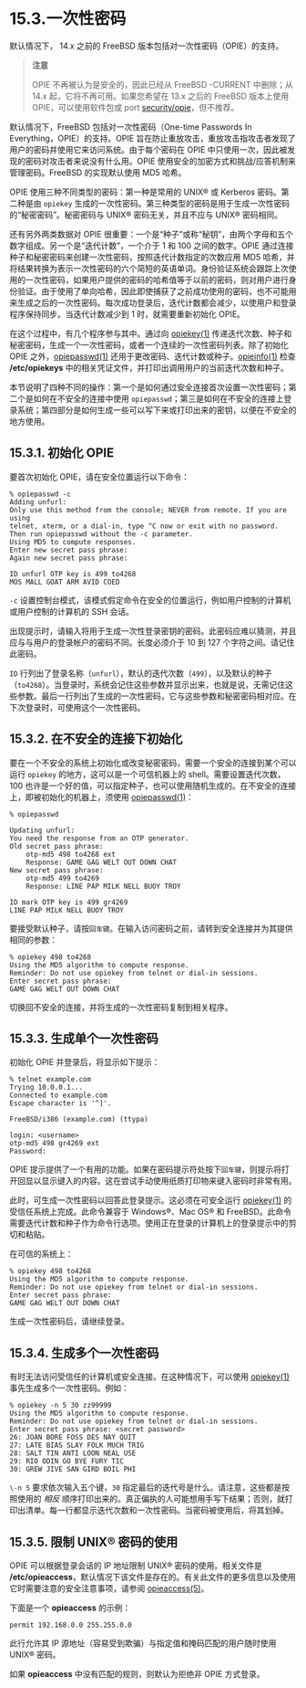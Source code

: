 # 15.3.一次性密码

默认情况下， 14.x 之前的 FreeBSD 版本包括对一次性密码（OPIE）的支持。

>**注意**
>
>OPIE 不再被认为是安全的，因此已经从 FreeBSD -CURRENT 中删除；从 14.x 起，它将不再可用。如果您希望在 13.x 之后的 FreeBSD 版本上使用 OPIE，可以使用软件包或 port [security/opie](https://cgit.freebsd.org/ports/tree/security/opie/pkg-descr)，但不推荐。

默认情况下，FreeBSD 包括对一次性密码（One-time Passwords In Everything，OPIE）的支持。OPIE 旨在防止重放攻击，重放攻击指攻击者发现了用户的密码并使用它来访问系统。由于每个密码在 OPIE 中只使用一次，因此被发现的密码对攻击者来说没有什么用。OPIE 使用安全的加密方式和挑战/应答机制来管理密码。FreeBSD 的实现默认使用 MD5 哈希。

OPIE 使用三种不同类型的密码：第一种是常用的 UNIX® 或 Kerberos 密码。第二种是由 `opiekey` 生成的一次性密码。第三种类型的密码是用于生成一次性密码的“秘密密码”。秘密密码与 UNIX® 密码无关，并且不应与 UNIX® 密码相同。

还有另外两类数据对 OPIE 很重要：一个是“种子”或称“秘钥”，由两个字母和五个数字组成。另一个是“迭代计数”，一个介于 1 和 100 之间的数字。OPIE 通过连接种子和秘密密码来创建一次性密码，按照迭代计数指定的次数应用 MD5 哈希，并将结果转换为表示一次性密码的六个简短的英语单词。身份验证系统会跟踪上次使用的一次性密码，如果用户提供的密码的哈希值等于以前的密码，则对用户进行身份验证。由于使用了单向哈希，因此即使捕获了之前成功使用的密码，也不可能用来生成之后的一次性密码。每次成功登录后，迭代计数都会减少，以使用户和登录程序保持同步。当迭代计数减少到 1 时，就需要重新初始化 OPIE。

在这个过程中，有几个程序参与其中。通过向 [opiekey(1)](https://www.freebsd.org/cgi/man.cgi?query=opiekey\&sektion=1\&format=html) 传递迭代次数、种子和秘密密码，生成一个一次性密码，或者一个连续的一次性密码列表。除了初始化 OPIE 之外，[opiepasswd(1)](https://www.freebsd.org/cgi/man.cgi?query=opiepasswd\&sektion=1\&format=html) 还用于更改密码、迭代计数或种子。[opieinfo(1)](https://www.freebsd.org/cgi/man.cgi?query=opieinfo\&sektion=1\&format=html) 检查 **/etc/opiekeys** 中的相关凭证文件，并打印出调用用户的当前迭代次数和种子。

本节说明了四种不同的操作：第一个是如何通过安全连接首次设置一次性密码；第二个是如何在不安全的连接中使用 `opiepasswd`；第三是如何在不安全的连接上登录系统；第四部分是如何生成一些可以写下来或打印出来的密钥，以便在不安全的地方使用。

## 15.3.1. 初始化 OPIE

要首次初始化 OPIE，请在安全位置运行以下命令：

```
% opiepasswd -c
Adding unfurl:
Only use this method from the console; NEVER from remote. If you are using
telnet, xterm, or a dial-in, type ^C now or exit with no password.
Then run opiepasswd without the -c parameter.
Using MD5 to compute responses.
Enter new secret pass phrase:
Again new secret pass phrase:

ID unfurl OTP key is 499 to4268
MOS MALL GOAT ARM AVID COED
```

`-c` 设置控制台模式，该模式假定命令在安全的位置运行，例如用户控制的计算机或用户控制的计算机的 SSH 会话。

出现提示时，请输入将用于生成一次性登录密钥的密码。此密码应难以猜测，并且应与与用户的登录帐户的密码不同。长度必须介于 10 到 127 个字符之间。请记住此密码。

`ID` 行列出了登录名称（`unfurl`），默认的迭代次数（`499`），以及默认的种子（`to4268`）。当登录时，系统会记住这些参数并显示出来，也就是说，无需记住这些参数。最后一行列出了生成的一次性密码，它与这些参数和秘密密码相对应。在下次登录时，可使用这个一次性密码。

## 15.3.2. 在不安全的连接下初始化

要在一个不安全的系统上初始化或改变秘密密码，需要一个安全的连接到某个可以运行 `opiekey` 的地方，这可以是一个可信机器上的 shell。需要设置迭代次数，100 也许是一个好的值，可以指定种子，也可以使用随机生成的。在不安全的连接上，即被初始化的机器上，须使用 [opiepasswd(1)](https://www.freebsd.org/cgi/man.cgi?query=opiepasswd\&sektion=1\&format=html)：

```
% opiepasswd

Updating unfurl:
You need the response from an OTP generator.
Old secret pass phrase:
	otp-md5 498 to4268 ext
	Response: GAME GAG WELT OUT DOWN CHAT
New secret pass phrase:
	otp-md5 499 to4269
	Response: LINE PAP MILK NELL BUOY TROY

ID mark OTP key is 499 gr4269
LINE PAP MILK NELL BUOY TROY
```

要接受默认种子，请按`回车键`。在输入访问密码之前，请转到安全连接并为其提供相同的参数：

```
% opiekey 498 to4268
Using the MD5 algorithm to compute response.
Reminder: Do not use opiekey from telnet or dial-in sessions.
Enter secret pass phrase:
GAME GAG WELT OUT DOWN CHAT
```

切换回不安全的连接，并将生成的一次性密码复制到相关程序。

## 15.3.3. 生成单个一次性密码

初始化 OPIE 并登录后，将显示如下提示：

```
% telnet example.com
Trying 10.0.0.1...
Connected to example.com
Escape character is '^]'.

FreeBSD/i386 (example.com) (ttypa)

login: <username>
otp-md5 498 gr4269 ext
Password:
```

OPIE 提示提供了一个有用的功能。如果在密码提示符处按下`回车键`，则提示将打开回显以显示键入的内容。这在尝试手动使用纸质打印物来键入密码时非常有用。

此时，可生成一次性密码以回答此登录提示。这必须在可安全运行 [opiekey(1)](https://www.freebsd.org/cgi/man.cgi?query=opiekey\&sektion=1\&format=html) 的受信任系统上完成。此命令兼容于 Windows®、Mac OS® 和 FreeBSD。此命令需要迭代计数和种子作为命令行选项。使用正在登录的计算机上的登录提示中的剪切和粘贴。

在可信的系统上：

```
% opiekey 498 to4268
Using the MD5 algorithm to compute response.
Reminder: Do not use opiekey from telnet or dial-in sessions.
Enter secret pass phrase:
GAME GAG WELT OUT DOWN CHAT
```

生成一次性密码后，请继续登录。

## 15.3.4. 生成多个一次性密码

有时无法访问受信任的计算机或安全连接。在这种情况下，可以使用 [opiekey(1)](https://www.freebsd.org/cgi/man.cgi?query=opiekey\&sektion=1\&format=html) 事先生成多个一次性密码。例如：

```
% opiekey -n 5 30 zz99999
Using the MD5 algorithm to compute response.
Reminder: Do not use opiekey from telnet or dial-in sessions.
Enter secret pass phrase: <secret password>
26: JOAN BORE FOSS DES NAY QUIT
27: LATE BIAS SLAY FOLK MUCH TRIG
28: SALT TIN ANTI LOON NEAL USE
29: RIO ODIN GO BYE FURY TIC
30: GREW JIVE SAN GIRD BOIL PHI
```

`\-n 5` 要求依次输入五个键，`30` 指定最后的迭代号是什么。请注意，这些都是按照使用的 _相反_ 顺序打印出来的。真正偏执的人可能想用手写下结果；否则，就打印出清单。每一行都显示迭代次数和一次性密码。当密码被使用后，将其划掉。

## 15.3.5. 限制 UNIX® 密码的使用

OPIE 可以根据登录会话的 IP 地址限制 UNIX® 密码的使用。相关文件是 **/etc/opieaccess**，默认情况下该文件是存在的。有关此文件的更多信息以及使用它时需要注意的安全注意事项，请参阅 [opieaccess(5)](https://www.freebsd.org/cgi/man.cgi?query=opieaccess\&sektion=5\&format=html)。

下面是一个 **opieaccess** 的示例：

```
permit 192.168.0.0 255.255.0.0
```

此行允许其 IP 源地址（容易受到欺骗）与指定值和掩码匹配的用户随时使用 UNIX® 密码。

如果 **opieaccess** 中没有匹配的规则，则默认为拒绝非 OPIE 方式登录。
